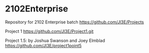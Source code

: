# 2102Enterprise
Repository for 2102 Enterprise batch
https://github.com/Jl3E/Projects

Project 1
https://github.com/Jl3E/Project1.git

Project 1.5: by Joshua Swanson and Joey Elmblad
https://github.com/Jl3E/project1point5
